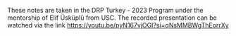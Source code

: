 These notes are taken in the DRP Turkey - 2023 Program under the mentorship of Elif Üsküplü from USC.
The recorded presentation can be watched via the link  https://youtu.be/pyN167vjOGI?si=qNsMMBWgThEorrXy
